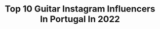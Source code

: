 ---
title: Top 10 Guitar Instagram Influencers In Portugal In 2022
description: >-
  Find top guitar Instagram influencers in Portugal in 2022. Most popular hashtags: #music #guitar #photography.
platform: Instagram
hits: 20
text_top: Discover the most popular Instagram profiles on inBeat.
text_bottom: Our platform aggregates 20 Instagram influencers like this in Portugal for you to pitch.
profiles:
  - username: "jsemhusby"
    fullname: >-
      David Hložek
    bio: >-
      Ukulele and guitar player🎼 Chess♞ #creepcrew member 🐢
    location: "Portugal"
    followers: 74693
    engagement: 1562
    commentsToLikes: 0.002895
    id: ck5hpwx7ps40n0i11kab6l8ll
    verified: false
    hashtags: ""
  - username: "fidelpairen"
    fullname: >-
      F I D E L   P A I R É N
    bio: >-
      Nuevo Single X de Septiembre (10/9) Profe de guitarra (online/presenciales) Escúchame en Spotify ⤵️
    location: "Portugal"
    followers: 10519
    engagement: 627
    commentsToLikes: 0.070406
    id: ck5hdfdssn57u0i114k2mlpip
    verified: false
    hashtags: "#ot2020, #otvalencia, #nature, #ot"
  - username: "nikazh_model"
    fullname: >-
      Veronika Zhukova
    bio: >-
      Alternative model 📸 🇵🇹 Hairdresser 💇💇‍♂️ @natalicabeleireirosleiria Makeup artist 💄🎨 @nika_beauty_art
    location: "Portugal"
    followers: 2655
    engagement: 759
    commentsToLikes: 0.071062
    id: ck8sz2qxamy8x0j78lgitat69
    verified: false
    hashtags: "#shootingday, #portraits, #feelinggood, #globeportraits"
  - username: "rustymusik"
    fullname: >-
      R U S T Y
    bio: >-
      👤 DJ / PRODUCER 🎹 🎧 Dj Oficial: @pirukamc | @swagon_official 4x PLATINUM 💿 1x PLATINUM ALBUM 💽 2x GOLD 📀 Best Music Award 2008 🏆🇵🇹
    location: "Portugal"
    followers: 11189
    engagement: 759
    commentsToLikes: 0.023728
    id: ck6u9sr1xzfhf0j71smgl42mf
    verified: false
    hashtags: "#bangers, #beats, #beatmaker, #hiphop"
  - username: "marciofaugusto"
    fullname: >-
      Márcio Augusto
    bio: >-
      👋🏼 🎸 ▪️Musician | Bass Player ▪️Lisbon, Portugal📍
    location: "Portugal"
    followers: 14269
    engagement: 509
    commentsToLikes: 0.108863
    id: ck5hled1ak2i80i119d3rr1yv
    verified: false
    hashtags: "#bassplayersunited, #bassplayers, #bassgram, #baixos"
  - username: "diegosilvadance"
    fullname: >-
      Diego 🇧🇷
    bio: >-
      🥵
    location: "Portugal"
    followers: 3580
    engagement: 1328
    commentsToLikes: 0.053462
    id: ck6uhae1b7ywc0j71hmhzdbb2
    verified: false
    hashtags: "#challenge, #dancevideo, #dance, #choreo"
  - username: "weirdoluis"
    fullname: >-
      𝕷𝖚𝖎𝖘 𝕭𝖆𝖕𝖙𝖎𝖘𝖙𝖆
    bio: >-
      ★@weirdohelena★ created and performed by moi ★An artist with no limits in terms of medium (makeup illustration music) for now ★London, UK/ Madeira, PT
    location: "Portugal"
    followers: 43652
    engagement: 204
    commentsToLikes: 0.022176
    id: ck0u841gr6jcj0i19grbzz3wm
    verified: false
    hashtags: "#eye, #marilynmonroe, #familymakeup, #prosthetics"
  - username: "agold"
    fullname: >-
      A-Gold | DJ
    bio: >-
      Dj/Producer @swagon_official @djcity @doublecheesemusic @realizelab
    location: "Portugal"
    followers: 15064
    engagement: 215
    commentsToLikes: 0.031069
    id: ck6u9sw8zzgcm0j71voghiiu8
    verified: false
    hashtags: "#artist, #instagram, #hiphop, #producer"
  - username: "joaolourencomusic"
    fullname: >-
      João Lourenço | Guitar Player
    bio: >-
      MUSIC PRODUCER & COMPOSER 🎸 📍from Portugal MEU DEUS - @plutonio2765 💿💿 Double Platinum Record⬇️
    location: "Portugal"
    followers: 2149
    engagement: 1333
    commentsToLikes: 0.059729
    id: ckf5vbjxno0350j23f8o6zgfm
    verified: false
    hashtags: "#blackouttuesday"
  - username: "rhandelguise"
    fullname: >-
      
    bio: >-
      raquel händel guise porto | guimarães | esepf
    location: "Portugal"
    followers: 5398
    engagement: 2132
    commentsToLikes: 0.027188
    id: ckapcn0994erl0i786f3dnroh
    verified: false
    hashtags: "#bershkastyle"
---